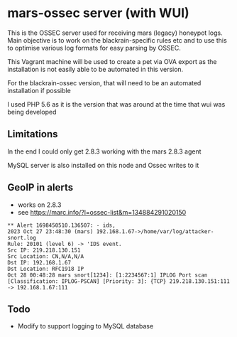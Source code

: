 # mars-ossec server (with WUI)

This is the OSSEC server used for receiving mars (legacy) honeypot logs.  
Main objective is to work on the blackrain-specific rules etc and to use this to 
optimise various log formats for easy parsing by OSSEC.

This Vagrant machine will be used to create a pet via OVA export as the installation is not easily 
able to be automated in this version.

For the blackrain-ossec version, that will need to be an automated installation if possible

I used PHP 5.6 as it is the version that was around at the time that wui was being developed

## Limitations
In the end I could only get 2.8.3 working with the mars 2.8.3 agent

MySQL server is also installed on this node and Ossec writes to it


## GeoIP in alerts
- works on 2.8.3
- see https://marc.info/?l=ossec-list&m=134884291020150

`** Alert 1698450510.136507: - ids,`   
`2023 Oct 27 23:48:30 (mars) 192.168.1.67->/home/var/log/attacker-snort.log`    
`Rule: 20101 (level 6) -> 'IDS event.`  
`Src IP: 219.218.130.151`    
`Src Location: CN,N/A,N/A`    
`Dst IP: 192.168.1.67`    
`Dst Location: RFC1918 IP`    
`Oct 28 00:48:28 mars snort[1234]: [1:2234567:1] IPLOG Port scan [Classification: IPLOG-PSCAN] [Priority: 3]: {TCP} 219.218.130.151:111 -> 192.168.1.67:111`  

## Todo
- Modify to support logging to MySQL database  
